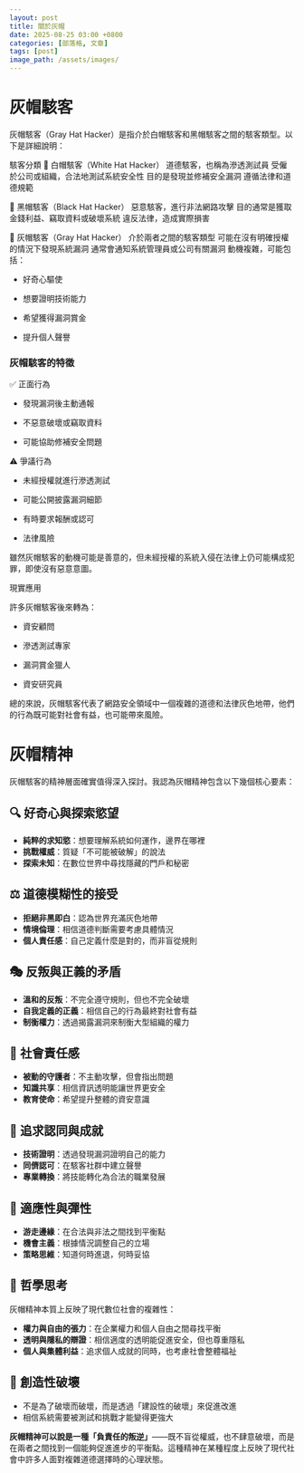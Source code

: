 ```yaml
---
layout: post
title: 關於灰帽
date: 2025-08-25 03:00 +0800
categories: [部落格, 文章]
tags: [post]
image_path: /assets/images/
---
```

# **灰帽駭客**
灰帽駭客（Gray Hat Hacker）是指介於白帽駭客和黑帽駭客之間的駭客類型。以下是詳細說明：

駭客分類
🎩 白帽駭客（White Hat Hacker）
道德駭客，也稱為滲透測試員
受僱於公司或組織，合法地測試系統安全性
目的是發現並修補安全漏洞
遵循法律和道德規範

🎩 黑帽駭客（Black Hat Hacker）
惡意駭客，進行非法網路攻擊
目的通常是獲取金錢利益、竊取資料或破壞系統
違反法律，造成實際損害

🎩 灰帽駭客（Gray Hat Hacker）
介於兩者之間的駭客類型
可能在沒有明確授權的情況下發現系統漏洞
通常會通知系統管理員或公司有關漏洞
動機複雜，可能包括：

- 好奇心驅使

- 想要證明技術能力

- 希望獲得漏洞賞金

- 提升個人聲譽

### 灰帽駭客的特徵

✅ 正面行為

- 發現漏洞後主動通報

- 不惡意破壞或竊取資料

- 可能協助修補安全問題

⚠️ 爭議行為

- 未經授權就進行滲透測試

- 可能公開披露漏洞細節

- 有時要求報酬或認可

- 法律風險

雖然灰帽駭客的動機可能是善意的，但未經授權的系統入侵在法律上仍可能構成犯罪，即使沒有惡意意圖。

現實應用

許多灰帽駭客後來轉為：

- 資安顧問

- 滲透測試專家

- 漏洞賞金獵人

- 資安研究員

總的來說，灰帽駭客代表了網路安全領域中一個複雜的道德和法律灰色地帶，他們的行為既可能對社會有益，也可能帶來風險。

# **灰帽精神**
灰帽駭客的精神層面確實值得深入探討。我認為灰帽精神包含以下幾個核心要素：

## 🔍 **好奇心與探索慾望**
- **純粹的求知慾**：想要理解系統如何運作，邊界在哪裡
- **挑戰權威**：質疑「不可能被破解」的說法
- **探索未知**：在數位世界中尋找隱藏的門戶和秘密

## ⚖️ **道德模糊性的接受**
- **拒絕非黑即白**：認為世界充滿灰色地帶
- **情境倫理**：相信道德判斷需要考慮具體情況
- **個人責任感**：自己定義什麼是對的，而非盲從規則

## 🎭 **反叛與正義的矛盾**
- **溫和的反叛**：不完全遵守規則，但也不完全破壞
- **自我定義的正義**：相信自己的行為最終對社會有益
- **制衡權力**：透過揭露漏洞來制衡大型組織的權力

## 🤝 **社會責任感**
- **被動的守護者**：不主動攻擊，但會指出問題
- **知識共享**：相信資訊透明能讓世界更安全
- **教育使命**：希望提升整體的資安意識

## 🎯 **追求認同與成就**
- **技術證明**：透過發現漏洞證明自己的能力
- **同儕認可**：在駭客社群中建立聲譽
- **專業轉換**：將技能轉化為合法的職業發展

## 🌊 **適應性與彈性**
- **游走邊緣**：在合法與非法之間找到平衡點
- **機會主義**：根據情況調整自己的立場
- **策略思維**：知道何時進退，何時妥協

## 💭 **哲學思考**

灰帽精神本質上反映了現代數位社會的複雜性：

- **權力與自由的張力**：在企業權力和個人自由之間尋找平衡
- **透明與隱私的辯證**：相信適度的透明能促進安全，但也尊重隱私
- **個人與集體利益**：追求個人成就的同時，也考慮社會整體福祉

## 🎨 **創造性破壞**
- 不是為了破壞而破壞，而是透過「建設性的破壞」來促進改進
- 相信系統需要被測試和挑戰才能變得更強大

**灰帽精神可以說是一種「負責任的叛逆」**——既不盲從權威，也不肆意破壞，而是在兩者之間找到一個能夠促進進步的平衡點。這種精神在某種程度上反映了現代社會中許多人面對複雜道德選擇時的心理狀態。
